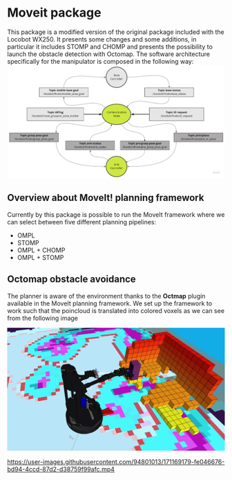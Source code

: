 # Moveit package

This package is a modified version of the original package included with the Locobot WX250. It presents some changes and some additions, in particular it includes STOMP and CHOMP and presents the possibility to launch the obstacle detection with Octomap. The software architecture specifically for the manipulator is composed in the following way:
![Arm controller software structure](/Media/arm_comm.jpg "Arm controller software structure")

## Overview about MoveIt! planning framework

Currently by this package is possible to run the MoveIt framework where we can select between five different planning pipelines:

- OMPL
- STOMP
- OMPL + CHOMP
- OMPL + STOMP

## Octomap obstacle avoidance

The planner is aware of the environment thanks to the **Octmap** plugin available in the MoveIt planning framework. We set up the framework to work such that the poincloud is translated into colored voxels as we can see from the following image

![Example how what is possible to detect with Octomap](/Media/retraction_real.png "Example how what is possible to detect with Octomap")


https://user-images.githubusercontent.com/94801013/171169179-fe046676-bd94-4ccd-87d2-d38759f99afc.mp4


